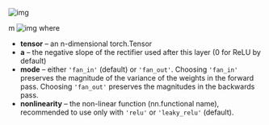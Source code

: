![img](https://img-blog.csdnimg.cn/20190930155217606.png)

m ![img](https://img-blog.csdnimg.cn/20190930155245918.png) where

- **tensor** – an n-dimensional torch.Tensor
- **a** – the negative slope of the rectifier used after this layer (0 for ReLU by default)
- **mode** – either `'fan_in'` (default) or `'fan_out'`. Choosing `'fan_in'` preserves the magnitude of the variance of the weights in the forward pass. Choosing `'fan_out'` preserves the magnitudes in the backwards pass.
- **nonlinearity** – the non-linear function (nn.functional name), recommended to use only with `'relu'` or `'leaky_relu'` (default).